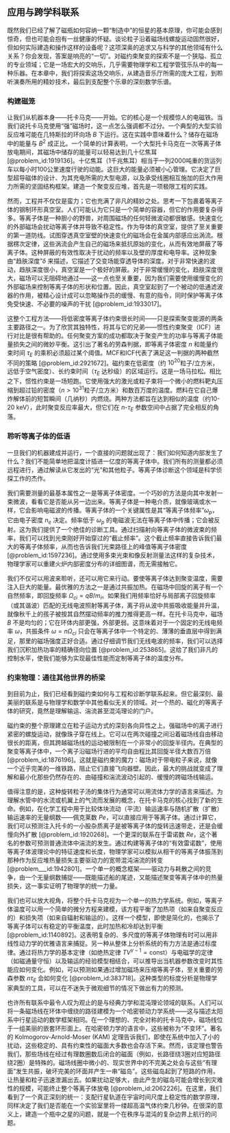 ## 应用与跨学科联系

既然我们已经了解了磁瓶如何容纳一颗“制造中”的恒星的基本原理，你可能会感到惊奇，但也可能会抱有一丝健康的怀疑。谈论粒子沿着磁场线螺旋运动固然很好，但如何实际建造和操作这样的设备呢？这项深奥的追求又与科学的其他领域有什么关系？你会发现，答案是响亮的“一切”。对磁约束聚变的探索不是一个狭隘、孤立的专业领域；它是一场宏大的交响乐，几乎需要物理学和工程学管弦乐队中的每一种乐器。在本章中，我们将探索这场交响乐，从建造音乐厅所需的庞大工程，到聆听演奏所用的精妙技术，最后到支配整个乐章的深刻数学乐谱。

### 构建磁笼

让我们从机器本身——托卡马克——开始。它的核心是一个规模惊人的电磁铁。当我们说托卡马克使用“强”磁场时，这一点怎么强调都不过分。一个典型的大型实验反应堆可能在几特斯拉的环向场 $B$ 下运行。这在实践中意味着什么？储存在磁场中的能量与 $B^2$ 成正比。一个简单的计算表明，一个大型托卡马克在一次等离子体放电期间，其磁场中储存的能量可以轻易达到几十亿焦耳 [@problem_id:1919136]。十亿焦耳（1千兆焦耳）相当于一列2000吨重的货运列车以每小时100公里速度行驶的动能。这巨大的能量必须被小心管理。它决定了巨型超导磁体的设计、为其充电所需的大型电源，以及承受线圈相互施加的巨大作用力所需的坚固结构框架。建造一个聚变反应堆，首先是一项极限工程的实践。

然而，工程并不仅仅是蛮力；它也充满了非凡的精妙之处。思考一下包裹着等离子体的钢制环形真空室。人们可能认为它只是一个简单的容器，但它的作用要复杂得多。等离子体是一种胆小的野兽，对周围磁场的任何轻微波动都很敏感。快速变化的外部磁场会扰动等离子体并导致不稳定性。作为导体的真空室，提供了至关重要的第一道防线。试图穿透真空室壁的快速变化的磁场会在金属内部感应出涡流。根据楞次定律，这些涡流会产生自己的磁场来抵抗原始的变化，从而有效地屏蔽了等离子体。这种屏蔽的有效性取决于扰动的频率以及壁的厚度和电导率。这种现象由“趋肤深度”$\delta$ 来描述，它描述了交变场能穿透导体的深度。对于非常快速的波动，趋肤深度很小，真空室是一个极好的屏蔽。对于非常缓慢的变化，趋肤深度很大，磁场可以无阻碍地通过——这一点也至关重要，因为我们需要使用缓慢变化的外部磁场来控制等离子体的形状和位置。因此，真空室起到了一个被动的低通滤波器的作用，被精心设计成可以忽略操作员的缓慢、有意的指令，同时保护等离子体免受快速、不必要的噪声的干扰 [@problem_id:1933017]。

这整个工程方法——将低密度等离子体约束很长时间——只是探索聚变能源的两条主要路径之一。为了欣赏其独特性，将其与它的兄弟——惯性约束聚变（ICF）进行对比是很有帮助的。任何聚变方案的成功都取决于聚变产生的功率与等离子体能量损失之间的微妙平衡。这引出了著名的劳森判据，即等离子体密度 $n$ 和能量约束时间 $\tau_E$ 的乘积必须超过某个阈值。MCF和ICF代表了满足这一判据的两种截然不同的策略 [@problem_id:2921672]。磁约束在低密度（约 $10^{20}$粒子/立方米，远低于空气密度）、长约束时间（$\tau_E$ 达秒级）的区域运行。这是一场马拉松。相比之下，惯性约束是一场短跑。它使用强大的激光或粒子束将一个微小的燃料靶丸压缩到超过铅的密度（$n \gt 10^{31}$粒子/立方米）和数百万度的温度。燃料在它自己爆炸解体前的短暂瞬间（几纳秒）内燃烧。两种方法都旨在达到相似的温度（约10-20 keV），此时聚变反应率最大，但它们在 $n$-$\tau_E$ 参数空间中占据了完全相反的角落。

### 聆听等离子体的低语

一旦我们的机器建成并运行，一个直接的问题就出现了：我们如何知道内部发生了什么？我们不能简单地把温度计插进一亿度的等离子体中。我们所有的测量都必须远程进行，通过解读从它发出的“光”和其他粒子。等离子体诊断这个领域是科学侦探工作的杰作。

我们需要测量的最基本属性之一是等离子体密度。一个巧妙的方法是向其中发射一束微波，看看它是否能从另一边出来。等离子体是一种电介质，就像玻璃或水一样，它会影响电磁波的传播。等离子体的一个关键属性是其“等离子体频率”$\omega_p$，它由电子密度 $n_e$ 决定。频率低于 $\omega_p$ 的电磁波无法在等离子体中传播；它会被反射。这为我们提供了一个绝佳的诊断工具。通过扫描射向等离子体的微波束的频率，我们可以找到光束刚好开始穿过的“截止频率”。这个截止频率直接告诉我们最大的等离子体频率，从而也告诉我们光束路径上的峰值等离子体密度 [@problem_id:1597236]。通过使用多束光束和像反射测量法这样的复杂技术，物理学家可以重建火炉内部密度分布的详细图谱，而无需接触它。

我们不仅可以用波来聆听，还可以用它来行动。要使等离子体达到聚变温度，需要注入巨大的能量。最优雅的方法之一是通过共振加热。在磁场中回旋的离子有一个自然频率，即回旋频率 $\Omega_{ci} = qB/m_i$。如果我们用频率恰好与局部离子回旋频率（或其谐波）匹配的无线电波照射等离子体，离子将从波中共振吸收能量并升温，就像秋千上的孩子被按其自然摆动频率的推力推得更高一样。在托卡马克中，磁场 $B$ 不是均匀的；它在环体内部更强，外部更弱。这意味着对于一个固定的无线电频率 $\omega$，共振条件 $\omega = n \Omega_{ci}$ 只会在等离子体中一个特定的、薄薄的垂直层中得到满足，那里的磁场强度正好合适。通过仔细调节我们无线电波的频率，我们可以选择我们沉积加热功率的精确径向位置 [@problem_id:253865]。这给了我们非凡的控制水平，使我们能够为实现最佳性能而定制等离子体的温度分布。

### 约束物理：通往其他世界的桥梁

到目前为止，我们已经看到磁约束如何与工程和诊断学联系起来。但它最深刻、最美丽的联系是与物理学和数学中其他看似无关的领域。对一个热的、磁化的等离子体的研究，竟然是理解输运、湍流甚至混沌理论的门户。

磁约束的整个原理建立在粒子运动方式的深刻各向异性之上。强磁场中的离子进行紧密的螺旋运动，就像珠子穿在线上。它可以在两次碰撞之间沿着磁场线自由移动很长的距离，但其跨越磁场线的运动被限制在一个非常小的回旋半径内。在典型的聚变等离子体中，一个离子沿磁场行进的平均自由程比其回旋半径大数百万倍 [@problem_id:1876196]。这就是磁约束的魔力：磁场对于带电粒子来说，就像一个近乎完美的一维铁路，阻止它们直接飞向器壁。因此，最大的挑战就变成了理解和最小化那些仍然存在的、由碰撞和湍流波动引起的、缓慢的跨磁场线输运。

值得注意的是，这种旋转粒子汤的集体行为通常可以用流体力学的语言来描述。为理解水管中的水流或机翼上的气流而发展的概念，在托卡马克的核心找到了新的生命。例如，在化学工程中用于比较体块流动（平流）输运速率与随机扩散（扩散）输运速率的无量纲数——佩克莱数 $Pe$，可以直接应用于等离子体。通过计算它，我们可以预测注入托卡的一小股杂质离子是被等离子体的旋转迅速带走，还是会缓慢向外扩散 [@problem_id:1920268]。一个更深的联系在于雷诺数 $Re$，这个著名的参数可预测普通流体中湍流的发生。通过构建等离子体的“有效雷诺数”，使用等离子体波理论中的特征速度和长度，物理学家可以模拟从相干的等离子体振荡到那种作为反应堆热量损失主要驱动力的宽带混沌湍流的转变 [@problem___id:1942801]。一个单一的概念框架——驱动力与耗散之间的竞争，由一个无量纲数捕捉——既能描述船的尾迹，又能描述聚变等离子体中的热量损失，这一事实证明了物理学的统一力量。

我们也可以放大视角，将整个托卡马克视为一个单一的热力学系统。例如，等离子体温度可以用一个简单的微分方程来建模，该方程平衡了加热项（如来自聚变反应的）和损失项（如来自辐射和输运的）。这样一个模型，即使是简化的，也揭示了等离子体可以有稳定的平衡温度，此时加热和冷却达到平衡 [@problem_id:1140892]。这表明复杂的、多尺度的等离子体物理有时可以用非线性动力学的优雅语言来捕捉。另一种从整体上分析系统的有力方法是通过标度律。通过将热力学的基本定律（如绝热定律 $T V^{\gamma-1} = \text{const}$）与电磁学的定律（如磁通量守恒）以及输运的经验模型相结合，可以推导出当机器参数改变时其性能应如何变化。例如，可以预测如果通过增加磁场来压缩等离子体，至关重要的劳森参数 $n\tau_E$ 会如何变化 [@problem_id:383718]。这种类型的标度分析是物理学家典型的工具，可以在不迷失于微观细节的情况下做出有力的预测。

也许所有联系中最令人叹为观止的是与经典力学和混沌理论领域的联系。人们可以将一条磁场线在环体中缠绕的路径建模为一个哈密顿动力学系统——这与描述太阳系中行星运动的数学框架相同。在一个理想的、完全对称的托卡马克中，磁场线位于一组美丽的嵌套环形面上。在哈密顿力学的语言中，这些被称为“不变环”。著名的 Kolmogorov-Arnold-Moser (KAM) 定理告诉我们，即使在系统中加入了小的扰动，这些稳定的、具有约束性的磁面大多数也会存活下来。然而，该定理也警告我们，那些场线在经过有理数圈数后闭合的磁面（例如，长路径绕3圈对应短路径绕2圈）是特殊的。磁场线圈中微小的、现实世界中的不完美之处会与这些“有理面”发生共振，破坏完美的环面并产生一串“磁岛”。这些磁岛起到了短路的作用，让热量和粒子迅速泄漏出去。如果扰动足够大，由此产生的磁岛可能会增长到灾难性的规模，可能终止整个等离子体放电 [@problem_id:2062226]。在这里，我们看到了一个真正深刻的统一：支配行星轨道在宇宙时间尺度上稳定性的数学原理，同样决定了我们是否能在一个实验室里将一缕超高温气体约束几秒钟。在很深的意义上，建造一个瓶中之星的问题，就是一个在秩序与混沌的复杂边界上航行的问题。